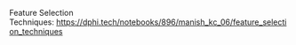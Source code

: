 <p>Feature Selection Techniques:&nbsp;<a href="https://dphi.tech/notebooks/896/manish_kc_06/feature_selection_techniques">https://dphi.tech/notebooks/896/manish_kc_06/feature_selection_techniques</a></p>